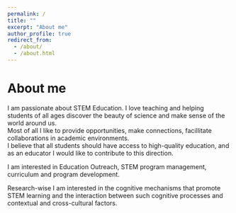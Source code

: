 ```yaml
---
permalink: /
title: ""
excerpt: "About me"
author_profile: true
redirect_from: 
  - /about/
  - /about.html
---
```


# About me

<p> I am passionate about STEM Education. I love teaching and helping students of all ages discover the beauty of science and make sense of the world around us. <br> Most of all I like to provide opportunities, make connections, facillitate collaborations in academic environments. <br>
I believe that all students should have access to high-quality education, and as an educator I would like to contribute to this direction. <br> </p>
<p> I am interested in Education Outreach, STEM program management, curriculum and program development. <br> </p>
<p> Research-wise I am interested in the cognitive mechanisms that promote STEM learning and the interaction between such cognitive processes and contextual and cross-cultural factors. </p>
